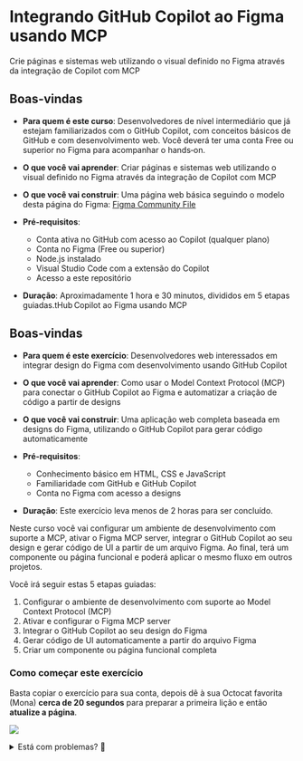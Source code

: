 # Integrando GitHub Copilot ao Figma usando MCP

Crie páginas e sistemas web utilizando o visual definido no Figma através da integração de Copilot com MCP

## Boas-vindas

- **Para quem é este curso**: Desenvolvedores de nível intermediário que já estejam familiarizados com o GitHub Copilot, com conceitos básicos de GitHub e com desenvolvimento web. Você deverá ter uma conta Free ou superior no Figma para acompanhar o hands‑on.
- **O que você vai aprender**: Criar páginas e sistemas web utilizando o visual definido no Figma através da integração de Copilot com MCP
- **O que você vai construir**: Uma página web básica seguindo o modelo desta página do Figma: [Figma Community File](https://www.figma.com/community)
- **Pré‑requisitos**:
  - Conta ativa no GitHub com acesso ao Copilot (qualquer plano)
  - Conta no Figma (Free ou superior)
  - Node.js instalado
  - Visual Studio Code com a extensão do Copilot
  - Acesso a este repositório

- **Duração**: Aproximadamente 1 hora e 30 minutos, divididos em 5 etapas guiadas.tHub Copilot ao Figma usando MCP

## Boas-vindas

- **Para quem é este exercício**: Desenvolvedores web interessados em integrar design do Figma com desenvolvimento usando GitHub Copilot
- **O que você vai aprender**: Como usar o Model Context Protocol (MCP) para conectar o GitHub Copilot ao Figma e automatizar a criação de código a partir de designs
- **O que você vai construir**: Uma aplicação web completa baseada em designs do Figma, utilizando o GitHub Copilot para gerar código automaticamente
- **Pré-requisitos**:
  - Conhecimento básico em HTML, CSS e JavaScript
  - Familiaridade com GitHub e GitHub Copilot
  - Conta no Figma com acesso a designs

- **Duração**: Este exercício leva menos de 2 horas para ser concluído.

Neste curso você vai configurar um ambiente de desenvolvimento com suporte a MCP, ativar o Figma MCP server, integrar o GitHub Copilot ao seu design e gerar código de UI a partir de um arquivo Figma. Ao final, terá um componente ou página funcional e poderá aplicar o mesmo fluxo em outros projetos.

Você irá seguir estas 5 etapas guiadas:

1. Configurar o ambiente de desenvolvimento com suporte ao Model Context Protocol (MCP)
2. Ativar e configurar o Figma MCP server
3. Integrar o GitHub Copilot ao seu design do Figma
4. Gerar código de UI automaticamente a partir do arquivo Figma
5. Criar um componente ou página funcional completa

### Como começar este exercício

Basta copiar o exercício para sua conta, depois dê à sua Octocat favorita (Mona) **cerca de 20 segundos** para preparar a primeira lição e então **atualize a página**.

[![](https://img.shields.io/badge/Copiar%20Exercício-%E2%86%92-1f883d?style=for-the-badge&logo=github&labelColor=197935)](https://github.com/new?template_owner=dev-pods&template_name=github-copilot-mcp-with-figma&owner=%40me&name=github-copilot-mcp-with-figma&visibility=public)

<details>
<summary>Está com problemas? 🤷</summary><br/>

Ao copiar o exercício, recomendamos as seguintes configurações:

- Para proprietário, escolha sua conta pessoal ou uma organização para hospedar o repositório.

- Recomendamos criar um repositório público, pois repositórios privados usam minutos do Actions.

Se o exercício não estiver pronto em 20 segundos, verifique a aba [Actions](../../actions).

- Veja se há um job em execução. Às vezes, pode demorar um pouco mais.

- Se a página mostrar um job com falha, por favor, envie uma issue. Parabéns, você encontrou um bug! 🐛

</details>
